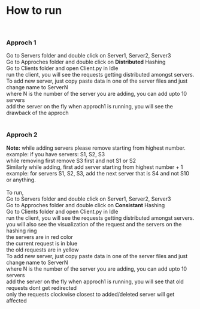 <h1>How to run </h1>
</br>
<h3> Approch 1 </h3>
Go to Servers folder and double click on Server1, Server2, Server3</br>
Go to Approches folder and double click on <b>Distributed</b> Hashing</br>
Go to Clients folder and open Client.py in Idle</br>
run the client, you will see the requests getting distributed amongst servers.</br>
To add new server, just copy paste data in one of the server files and just change name to ServerN</br>
where N is the number of the server you are adding, you can add upto 10 servers</br>
add the server on the fly when approch1 is running, you will see the drawback of the approch</br>
</br>
<h3> Approch 2 </h3>
<b>Note:</b> while adding servers please remove starting from highest number.</br>
example: if you have servers: S1, S2, S3</br>
while removing first remove S3 first and not S1 or S2</br>
Similarly while adding, first add server starting from highest number + 1</br>
example: for servers S1, S2, S3, add the next server that is S4 and not S10 or anything.</br>
</br>
To run, </br>
Go to Servers folder and double click on Server1, Server2, Server3</br>
Go to Approches folder and double click on <b>Consistant</b> Hashing</br>
Go to Clients folder and open Client.py in Idle</br>
run the client, you will see the requests getting distributed amongst servers.</br>
you will also see the visualization of the request and the servers on the hashing ring</br>
the servers are in red color</br>
the current request is in blue</br>
the old requests are in yellow</br>
To add new server, just copy paste data in one of the server files and just change name to ServerN</br>
where N is the number of the server you are adding, you can add upto 10 servers</br>
add the server on the fly when approch1 is running, you will see that old requests dont get redirected</br>
only the requests clockwise closest to added/deleted server will get affected</br>